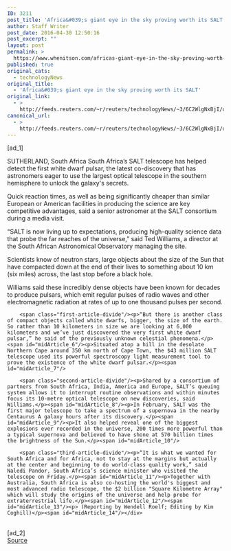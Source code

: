 ```yaml
---
ID: 3211
post_title: 'Africa&#039;s giant eye in the sky proving worth its SALT'
author: Staff Writer
post_date: 2016-04-30 12:50:16
post_excerpt: ""
layout: post
permalink: >
  https://www.whenitson.com/africas-giant-eye-in-the-sky-proving-worth-its-salt/
published: true
original_cats:
  - technologyNews
original_title:
  - 'Africa&#039;s giant eye in the sky proving worth its SALT'
original_link:
  - >
    http://feeds.reuters.com/~r/reuters/technologyNews/~3/6C2WlgNxBjI/us-space-safrica-telescope-idUSKCN0XR03U
canonical_url:
  - >
    http://feeds.reuters.com/~r/reuters/technologyNews/~3/6C2WlgNxBjI/us-space-safrica-telescope-idUSKCN0XR03U
---
```

 [ad_1]
<br><div id="articleText">
<span id="midArticle_start"/>

<span id="midArticle_0"/><span class="focusParagraph" readability="6"><p><span class="articleLocation">SUTHERLAND, South Africa</span> South Africa’s SALT telescope has helped detect the first white dwarf pulsar, the latest co-discovery that has astronomers eager to use the largest optical telescope in the southern hemisphere to unlock the galaxy's secrets.</p></span><span id="midArticle_1"/><p>Quick reaction times, as well as being significantly cheaper than similar European or American facilities in producing the science are key competitive advantages, said a senior astronomer at the SALT consortium during a media visit.</p><span id="midArticle_2"/><p>“SALT is now living up to expectations, producing high-quality science data that probe the far reaches of the universe,” said Ted Williams, a director at the South African Astronomical Observatory managing the site.</p><span id="midArticle_3"/><p>Scientists know of neutron stars, large objects about the size of the Sun that have compacted down at the end of their lives to something about 10 km (six miles) across, the last stop before a black hole.</p><span id="midArticle_4"/><p>Williams said these incredibly dense objects have been known for decades to produce pulsars, which emit regular pulses of radio waves and other electromagnetic radiation at rates of up to one thousand pulses per second.</p><span id="midArticle_5"/>
        
        <span class="first-article-divide"/><p>“But there is another class of compact objects called white dwarfs, bigger, the size of the earth. So rather than 10 kilometers in size we are looking at 6,000 kilometers and we’ve just discovered the very first white dwarf pulsar,” he said of the previously unknown celestial phenomena.</p><span id="midArticle_6"/><p>Situated atop a hill in the desolate Northern Cape around 350 km north of Cape Town, the $43 million SALT telescope used its powerful spectroscopy light measurement tool to prove the existence of the white dwarf pulsar.</p><span id="midArticle_7"/>
        
        <span class="second-article-divide"/><p>Shared by a consortium of partners from South Africa, India, America and Europe, SALT’s queuing system allows it to interrupt routine observations and within minutes focus its 10-metre optical telescope on new discoveries, said Williams.</p><span id="midArticle_8"/><p>In February, SALT was the first major telescope to take a spectrum of a supernova in the nearby Centaurus A galaxy hours after its discovery.</p><span id="midArticle_9"/><p>It also helped reveal one of the biggest explosions ever recorded in the universe, 200 times more powerful than a typical supernova and believed to have shone at 570 billion times the brightness of the Sun.</p><span id="midArticle_10"/>
        
        <span class="third-article-divide"/><p>“It is what we wanted for South Africa and for Africa, not to stay at the margins but actually at the center and beginning to do world-class quality work,” said Naledi Pandor, South Africa’s science minister who visited the telescope on Friday.</p><span id="midArticle_11"/><p>Together with Australia, South Africa is also co-hosting the world's biggest and most advanced radio telescope, the $2 billion "Square Kilometre Array" which will study the origins of the universe and help probe for extraterrestrial life.</p><span id="midArticle_12"/><span id="midArticle_13"/><p> (Reporting by Wendell Roelf; Editing by Kim Coghill)</p><span id="midArticle_14"/></div>
<br>[ad_2]
<br><a href="http://feeds.reuters.com/~r/reuters/technologyNews/~3/6C2WlgNxBjI/us-space-safrica-telescope-idUSKCN0XR03U">Source </a>